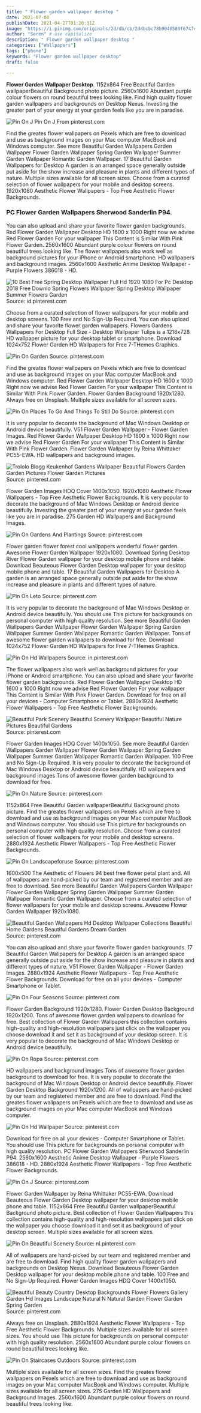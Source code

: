 ```yaml
---
title: " Flower garden wallpaper desktop "
date: 2021-07-08
publishDate: 2021-04-27T01:20:31Z
image: "https://i.pinimg.com/originals/2d/db/cb/2ddbcbc78b9040589f6747c9faf95da3.jpg"
author: "Soren" # use capitalize
description: " Flower garden wallpaper desktop "
categories: ["Wallpapers"]
tags: ["phone"]
keywords: "Flower garden wallpaper desktop"
draft: false

---
```



**Flower Garden Wallpaper Desktop**. 1152x864 Free Beautiful Garden wallpaperBeautiful Background photo picture. 2560x1600 Abundant purple colour flowers on round beautiful trees looking like. Find high quality flower garden wallpapers and backgrounds on Desktop Nexus. Investing the greater part of your energy at your garden feels like you are in paradise.

![Pin On J](https://i.pinimg.com/originals/ea/b2/67/eab2674f1450cbfaba2628987c85c455.jpg "Pin On J")
Pin On J From pinterest.com


Find the greates flower wallpapers on Pexels which are free to download and use as background images on your Mac computer MacBook and Windows computer. See more Beautiful Garden Wallpapers Garden Wallpaper Flower Garden Wallpaper Spring Garden Wallpaper Summer Garden Wallpaper Romantic Garden Wallpaper. 17 Beautiful Garden Wallpapers for Desktop A garden is an arranged space generally outside put aside for the show increase and pleasure in plants and different types of nature. Multiple sizes available for all screen sizes. Choose from a curated selection of flower wallpapers for your mobile and desktop screens. 1920x1080 Aesthetic Flower Wallpapers - Top Free Aesthetic Flower Backgrounds.

### PC Flower Garden Wallpapers Sherwood Sanderlin P94.

You can also upload and share your favorite flower garden backgrounds. Red Flower Garden Wallpaper Desktop HD 1600 x 1000 Right now we advise Red Flower Garden For your wallpaper This Content is Similar With Pink Flower Garden. 2560x1600 Abundant purple colour flowers on round beautiful trees looking like. The flower wallpapers also work well as background pictures for your iPhone or Android smartphone. HD wallpapers and background images. 2560x1600 Aesthetic Anime Desktop Wallpaper - Purple Flowers 386018 - HD.


![10 Best Free Spring Desktop Wallpaper Full Hd 1920 1080 For Pc Desktop 2018 Free Downlo Spring Flowers Wallpaper Spring Desktop Wallpaper Summer Flowers Garden](https://i.pinimg.com/originals/31/7f/ce/317fce4898df2fbf0f40062e1a31091c.jpg "10 Best Free Spring Desktop Wallpaper Full Hd 1920 1080 For Pc Desktop 2018 Free Downlo Spring Flowers Wallpaper Spring Desktop Wallpaper Summer Flowers Garden")
Source: id.pinterest.com

Choose from a curated selection of flower wallpapers for your mobile and desktop screens. 100 Free and No Sign-Up Required. You can also upload and share your favorite flower garden wallpapers. Flowers Gardens Wallpapers For Desktop Full Size - Desktop Wallpaper Tulips is a 1216x728 HD wallpaper picture for your desktop tablet or smartphone. Download 1024x752 Flower Garden HD Wallpapers for Free 7-THemes Graphics.

![Pin On Garden](https://i.pinimg.com/originals/99/87/ac/9987ac9637299ea2b8e8513f6dc62b79.jpg "Pin On Garden")
Source: pinterest.com

Find the greates flower wallpapers on Pexels which are free to download and use as background images on your Mac computer MacBook and Windows computer. Red Flower Garden Wallpaper Desktop HD 1600 x 1000 Right now we advise Red Flower Garden For your wallpaper This Content is Similar With Pink Flower Garden. Flower Garden Background 1920x1280. Always free on Unsplash. Multiple sizes available for all screen sizes.

![Pin On Places To Go And Things To Still Do](https://i.pinimg.com/originals/ec/d3/0c/ecd30c0383bcc4375f5b5da4227ab9b3.jpg "Pin On Places To Go And Things To Still Do")
Source: pinterest.com

It is very popular to decorate the background of Mac Windows Desktop or Android device beautifully. V51 Flower Garden Wallpaper - Flower Garden Images. Red Flower Garden Wallpaper Desktop HD 1600 x 1000 Right now we advise Red Flower Garden For your wallpaper This Content is Similar With Pink Flower Garden. Flower Garden Wallpaper by Reina Whittaker PC55-EWA. HD wallpapers and background images.

![Trololo Blogg Keukenhof Gardens Wallpaper Beautiful Flowers Garden Garden Pictures Flower Garden Pictures](https://i.pinimg.com/originals/9b/6d/69/9b6d6957a401a57d5ef0925baf8bdeba.jpg "Trololo Blogg Keukenhof Gardens Wallpaper Beautiful Flowers Garden Garden Pictures Flower Garden Pictures")
Source: pinterest.com

Flower Garden Images HDQ Cover 1400x1050. 1920x1080 Aesthetic Flower Wallpapers - Top Free Aesthetic Flower Backgrounds. It is very popular to decorate the background of Mac Windows Desktop or Android device beautifully. Investing the greater part of your energy at your garden feels like you are in paradise. 275 Garden HD Wallpapers and Background Images.

![Pin On Gardens And Plantings](https://i.pinimg.com/originals/26/07/51/2607514aa8b448832acac59b0b5392e8.jpg "Pin On Gardens And Plantings")
Source: pinterest.com

Flower garden flower forest cool wallpapers wonderful flower garden. Awesome Flower Garden Wallpaper 1920x1080. Download Spring Desktop River Flower Garden wallpaper for your desktop mobile phone and table. Download Beauteous Flower Garden Desktop wallpaper for your desktop mobile phone and table. 17 Beautiful Garden Wallpapers for Desktop A garden is an arranged space generally outside put aside for the show increase and pleasure in plants and different types of nature.

![Pin On Leto](https://i.pinimg.com/originals/43/0d/fb/430dfb777c1c870035729a8008f27f2c.jpg "Pin On Leto")
Source: pinterest.com

It is very popular to decorate the background of Mac Windows Desktop or Android device beautifully. You should use This picture for backgrounds on personal computer with high quality resolution. See more Beautiful Garden Wallpapers Garden Wallpaper Flower Garden Wallpaper Spring Garden Wallpaper Summer Garden Wallpaper Romantic Garden Wallpaper. Tons of awesome flower garden wallpapers to download for free. Download 1024x752 Flower Garden HD Wallpapers for Free 7-THemes Graphics.

![Pin On Hd Wallpapers](https://i.pinimg.com/originals/db/63/83/db63837bb23016053426329efda7147b.jpg "Pin On Hd Wallpapers")
Source: in.pinterest.com

The flower wallpapers also work well as background pictures for your iPhone or Android smartphone. You can also upload and share your favorite flower garden backgrounds. Red Flower Garden Wallpaper Desktop HD 1600 x 1000 Right now we advise Red Flower Garden For your wallpaper This Content is Similar With Pink Flower Garden. Download for free on all your devices - Computer Smartphone or Tablet. 2880x1924 Aesthetic Flower Wallpapers - Top Free Aesthetic Flower Backgrounds.

![Beautiful Park Scenery Beautiful Scenery Wallpaper Beautiful Nature Pictures Beautiful Gardens](https://i.pinimg.com/originals/69/dd/c6/69ddc6839f0b7eb2477bae7256e08671.jpg "Beautiful Park Scenery Beautiful Scenery Wallpaper Beautiful Nature Pictures Beautiful Gardens")
Source: pinterest.com

Flower Garden Images HDQ Cover 1400x1050. See more Beautiful Garden Wallpapers Garden Wallpaper Flower Garden Wallpaper Spring Garden Wallpaper Summer Garden Wallpaper Romantic Garden Wallpaper. 100 Free and No Sign-Up Required. It is very popular to decorate the background of Mac Windows Desktop or Android device beautifully. HD wallpapers and background images Tons of awesome flower garden background to download for free.

![Pin On Nature](https://i.pinimg.com/originals/14/b5/b7/14b5b73c4be9e78cc826af30c9ece3bb.jpg "Pin On Nature")
Source: pinterest.com

1152x864 Free Beautiful Garden wallpaperBeautiful Background photo picture. Find the greates flower wallpapers on Pexels which are free to download and use as background images on your Mac computer MacBook and Windows computer. You should use This picture for backgrounds on personal computer with high quality resolution. Choose from a curated selection of flower wallpapers for your mobile and desktop screens. 2880x1924 Aesthetic Flower Wallpapers - Top Free Aesthetic Flower Backgrounds.

![Pin On Landscapeforuse](https://i.pinimg.com/originals/1f/99/46/1f9946787dcddcf0fb2c48b6caea6d70.jpg "Pin On Landscapeforuse")
Source: pinterest.com

1600x500 The Aesthetic of Flowers 94 best free flower petal plant and. All of wallpapers are hand-picked by our team and registered member and are free to download. See more Beautiful Garden Wallpapers Garden Wallpaper Flower Garden Wallpaper Spring Garden Wallpaper Summer Garden Wallpaper Romantic Garden Wallpaper. Choose from a curated selection of flower wallpapers for your mobile and desktop screens. Awesome Flower Garden Wallpaper 1920x1080.

![Beautiful Garden Wallpapers Hd Desktop Wallpaper Collections Beautiful Home Gardens Beautiful Gardens Dream Garden](https://i.pinimg.com/originals/48/4c/f7/484cf7377bbfb65a361950f225311934.jpg "Beautiful Garden Wallpapers Hd Desktop Wallpaper Collections Beautiful Home Gardens Beautiful Gardens Dream Garden")
Source: pinterest.com

You can also upload and share your favorite flower garden backgrounds. 17 Beautiful Garden Wallpapers for Desktop A garden is an arranged space generally outside put aside for the show increase and pleasure in plants and different types of nature. V51 Flower Garden Wallpaper - Flower Garden Images. 2880x1924 Aesthetic Flower Wallpapers - Top Free Aesthetic Flower Backgrounds. Download for free on all your devices - Computer Smartphone or Tablet.

![Pin On Four Seasons](https://i.pinimg.com/originals/3e/57/bd/3e57bd709a2dba80fd5d5eeda0a701b0.jpg "Pin On Four Seasons")
Source: pinterest.com

Flower Garden Background 1920x1280. Flower Garden Desktop Background 1920x1200. Tons of awesome flower garden wallpapers to download for free. Best collection of Flower Garden Wallpapers this collection contains high-quality and high-resolution wallpapers just click on the wallpaper you choose download it and set it as background of your desktop screen. It is very popular to decorate the background of Mac Windows Desktop or Android device beautifully.

![Pin On Ropa](https://i.pinimg.com/originals/3b/83/4f/3b834fa0f4a790e4adea9a8765f3dcab.png "Pin On Ropa")
Source: pinterest.com

HD wallpapers and background images Tons of awesome flower garden background to download for free. It is very popular to decorate the background of Mac Windows Desktop or Android device beautifully. Flower Garden Desktop Background 1920x1200. All of wallpapers are hand-picked by our team and registered member and are free to download. Find the greates flower wallpapers on Pexels which are free to download and use as background images on your Mac computer MacBook and Windows computer.

![Pin On Hd Wallpaper](https://i.pinimg.com/originals/95/d0/ad/95d0ad2082bc269dfc2e10a2ad40d58b.jpg "Pin On Hd Wallpaper")
Source: pinterest.com

Download for free on all your devices - Computer Smartphone or Tablet. You should use This picture for backgrounds on personal computer with high quality resolution. PC Flower Garden Wallpapers Sherwood Sanderlin P94. 2560x1600 Aesthetic Anime Desktop Wallpaper - Purple Flowers 386018 - HD. 2880x1924 Aesthetic Flower Wallpapers - Top Free Aesthetic Flower Backgrounds.

![Pin On J](https://i.pinimg.com/originals/ea/b2/67/eab2674f1450cbfaba2628987c85c455.jpg "Pin On J")
Source: pinterest.com

Flower Garden Wallpaper by Reina Whittaker PC55-EWA. Download Beauteous Flower Garden Desktop wallpaper for your desktop mobile phone and table. 1152x864 Free Beautiful Garden wallpaperBeautiful Background photo picture. Best collection of Flower Garden Wallpapers this collection contains high-quality and high-resolution wallpapers just click on the wallpaper you choose download it and set it as background of your desktop screen. Multiple sizes available for all screen sizes.

![Pin On Beautiful Scenery](https://i.pinimg.com/originals/b5/f6/6c/b5f66c0eca62373053eee0263ce84bcb.jpg "Pin On Beautiful Scenery")
Source: nl.pinterest.com

All of wallpapers are hand-picked by our team and registered member and are free to download. Find high quality flower garden wallpapers and backgrounds on Desktop Nexus. Download Beauteous Flower Garden Desktop wallpaper for your desktop mobile phone and table. 100 Free and No Sign-Up Required. Flower Garden Images HDQ Cover 1400x1050.

![Beautiful Beauty Country Desktop Backgrounds Flower Flowers Gallery Garden Hd Images Landscape Natural N Natural Garden Flower Garden Spring Garden](https://i.pinimg.com/originals/5e/89/57/5e8957da036d0953c67ee27a15e059e8.jpg "Beautiful Beauty Country Desktop Backgrounds Flower Flowers Gallery Garden Hd Images Landscape Natural N Natural Garden Flower Garden Spring Garden")
Source: pinterest.com

Always free on Unsplash. 2880x1924 Aesthetic Flower Wallpapers - Top Free Aesthetic Flower Backgrounds. Multiple sizes available for all screen sizes. You should use This picture for backgrounds on personal computer with high quality resolution. 2560x1600 Abundant purple colour flowers on round beautiful trees looking like.

![Pin On Staircases Outdoors](https://i.pinimg.com/originals/2d/db/cb/2ddbcbc78b9040589f6747c9faf95da3.jpg "Pin On Staircases Outdoors")
Source: pinterest.com

Multiple sizes available for all screen sizes. Find the greates flower wallpapers on Pexels which are free to download and use as background images on your Mac computer MacBook and Windows computer. Multiple sizes available for all screen sizes. 275 Garden HD Wallpapers and Background Images. 2560x1600 Abundant purple colour flowers on round beautiful trees looking like.

